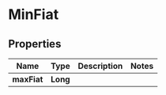 
# MinFiat

## Properties
Name | Type | Description | Notes
------------ | ------------- | ------------- | -------------
**maxFiat** | **Long** |  | 



